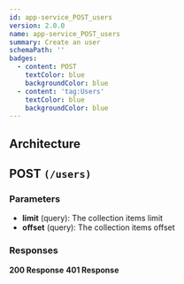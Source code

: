 ```yaml
---
id: app-service_POST_users
version: 2.0.0
name: app-service_POST_users
summary: Create an user
schemaPath: ''
badges:
  - content: POST
    textColor: blue
    backgroundColor: blue
  - content: 'tag:Users'
    textColor: blue
    backgroundColor: blue
---
```

## Architecture
<NodeGraph />



## POST `(/users)`

### Parameters
- **limit** (query): The collection items limit
- **offset** (query): The collection items offset




### Responses
**200 Response**
<SchemaViewer file="response-200.json" maxHeight="500" id="response-200" />
      **401 Response**
<SchemaViewer file="response-401.json" maxHeight="500" id="response-401" />
